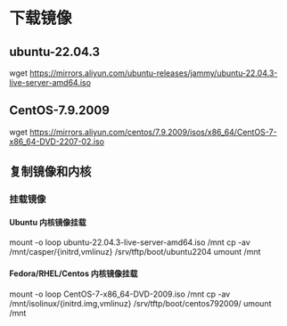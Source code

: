 # 下载镜像
## ubuntu-22.04.3
wget https://mirrors.aliyun.com/ubuntu-releases/jammy/ubuntu-22.04.3-live-server-amd64.iso

## CentOS-7.9.2009
wget https://mirrors.aliyun.com/centos/7.9.2009/isos/x86_64/CentOS-7-x86_64-DVD-2207-02.iso

## 复制镜像和内核
### 挂载镜像
#### Ubuntu 内核镜像挂载
mount -o loop ubuntu-22.04.3-live-server-amd64.iso /mnt
cp -av /mnt/casper/{initrd,vmlinuz} /srv/tftp/boot/ubuntu2204
umount /mnt

#### Fedora/RHEL/Centos 内核镜像挂载
mount -o loop CentOS-7-x86_64-DVD-2009.iso /mnt
cp -av /mnt/isolinux/{initrd.img,vmlinuz} /srv/tftp/boot/centos792009/
umount /mnt
